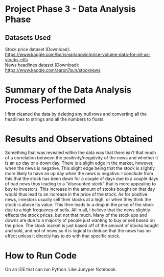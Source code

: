 # Project Phase 3 - Data Analysis Phase

## Datasets Used

Stock price dataset (Download):
https://www.kaggle.com/borismarjanovic/price-volume-data-for-all-us-stocks-etfs \
News headlines dataset (Download):
https://www.kaggle.com/aaron7sun/stocknews

# Summary of the Data Analysis Process Performed

I first cleaned the data by deleting any null rows and converting all the headlines to strings and all the numbers to floats. 

# Results and Observations Obtained

Something that was revealed within the data was that there isn't that much of a correlation between the positivity/negativity of the news and whether it is an up day or a down day. There is a slight edge in the market, however, when the news is negative. This slight edge being that the stock is slightly more likely to have an up day when the news is negative. I conclude from this that the stock has been down for a couple of days due to a couple days of bad news thus leading to a "discounted stock" that is more appealing to buy to investors. This increase in the amount of stcoks bought on that day would thus lead to an increase in the price of the stock. As for positive news, investors usually sell their stocks at a high, or when they think the stock is above its value. This then leads to a drop in the price of the stock due to a high frequency of sells. All in all, I believe that the news slightly effects the stock prices, but not that much. Many of the stock ups and downs are due to a majority of people just wanting to buy or sell based on the price. The stock market is just based off of the amount of stocks bought and sold, and not of news so it is logical to deduce that the news has no effect unless it directly has to do with that specific stock.

# How to Run Code

On an IDE that can run Python. Like Junyper Notebook.
